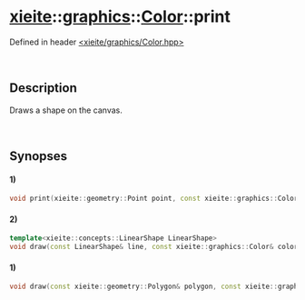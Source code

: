 # [xieite](../../../xieite.md)\:\:[graphics](../../../graphics.md)\:\:[Color](../../Color.md)\:\:print
Defined in header [<xieite/graphics/Color.hpp>](../../../../include/xieite/graphics/Color.hpp)

&nbsp;

## Description
Draws a shape on the canvas.

&nbsp;

## Synopses
#### 1)
```cpp
void print(xieite::geometry::Point point, const xieite::graphics::Color& color) noexcept;
```
#### 2)
```cpp
template<xieite::concepts::LinearShape LinearShape>
void draw(const LinearShape& line, const xieite::graphics::Color& color) noexcept;
```
#### 1)
```cpp
void draw(const xieite::geometry::Polygon& polygon, const xieite::graphics::Color& color) noexcept;
```
